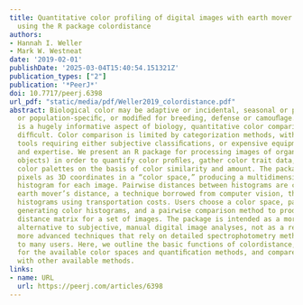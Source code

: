 ```yaml
---
title: Quantitative color profiling of digital images with earth mover’s distance
  using the R package colordistance
authors:
- Hannah I. Weller
- Mark W. Westneat
date: '2019-02-01'
publishDate: '2025-03-04T15:40:54.151321Z'
publication_types: ["2"]
publication: '*PeerJ*'
doi: 10.7717/peerj.6398
url_pdf: "static/media/pdf/Weller2019_colordistance.pdf"
abstract: Biological color may be adaptive or incidental, seasonal or permanent, species-
  or population-speciﬁc, or modiﬁed for breeding, defense or camouﬂage. Although color
  is a hugely informative aspect of biology, quantitative color comparisons are notoriously
  difﬁcult. Color comparison is limited by categorization methods, with available
  tools requiring either subjective classiﬁcations, or expensive equipment, software,
  and expertise. We present an R package for processing images of organisms (or other
  objects) in order to quantify color proﬁles, gather color trait data, and compare
  color palettes on the basis of color similarity and amount. The package treats image
  pixels as 3D coordinates in a “color space,” producing a multidimensional color
  histogram for each image. Pairwise distances between histograms are computed using
  earth mover’s distance, a technique borrowed from computer vision, that compares
  histograms using transportation costs. Users choose a color space, parameters for
  generating color histograms, and a pairwise comparison method to produce a color
  distance matrix for a set of images. The package is intended as a more rigorous
  alternative to subjective, manual digital image analyses, not as a replacement for
  more advanced techniques that rely on detailed spectrophotometry methods unavailable
  to many users. Here, we outline the basic functions of colordistance, provide guidelines
  for the available color spaces and quantiﬁcation methods, and compare this toolkit
  with other available methods.
links:
- name: URL
  url: https://peerj.com/articles/6398
---
```

